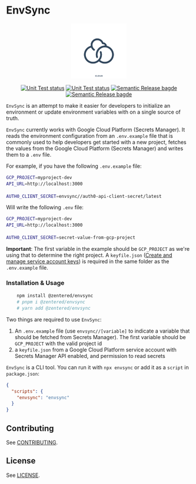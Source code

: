 # EnvSync

<p align="center">
  <img height="150" src=".github/assets/cloud-icon.jpeg">
</p>

<p align="center">
  <a href="https://github.com/zentered/envsync/actions/workflows/test.yml"><img alt="Unit Test status" src="https://github.com/zentered/envsync/actions/workflows/test.yml/badge.svg"></a>
  <a href="https://github.com/zentered/envsync/actions/workflows/publish.yml"><img alt="Unit Test status" src="https://github.com/zentered/envsync/actions/workflows/publish.yml/badge.svg"></a>
  <a href="https://semantic-release.gitbook.io/semantic-release/"><img alt="Semantic Release bagde" src="https://img.shields.io/badge/%20%20%F0%9F%93%A6%F0%9F%9A%80-semantic--release-e10079.svg"></a>
  <a href="https://zentered.co"><img alt="Semantic Release bagde" src="https://img.shields.io/badge/>-Zentered-lightgrey?style=flat"></a>
</p>

`EnvSync` is an attempt to make it easier for developers to initialize an
environment or update environment variables with on a single source of truth.

`EnvSync` currently works with Google Cloud Platform (Secrets Manager). It reads
the environment configuration from an `.env.example` file that is commonly used
to help developers get started with a new project, fetches the values from the
Google Cloud Platform (Secrets Manager) and writes them to a `.env` file.

For example, if you have the following `.env.example` file:

```bash
GCP_PROJECT=myproject-dev
API_URL=http://localhost:3000

AUTH0_CLIENT_SECRET=envsync//auth0-api-client-secret/latest
```

Will write the following `.env` file:

```bash
GCP_PROJECT=myproject-dev
API_URL=http://localhost:3000

AUTH0_CLIENT_SECRET=secret-value-from-gcp-project
```

**Important**: The first variable in the example should be `GCP_PROJECT` as
we're using that to determine the right project. A `keyfile.json`
([Create and manage service account keys](https://cloud.google.com/iam/docs/creating-managing-service-account-keys))
is required in the same folder as the `.env.example` file.

### Installation & Usage

```bash
    npm install @zentered/envsync
    # pnpm i @zentered/envsync
    # yarn add @zentered/envsync
```

Two things are required to use `EnvSync`:

1. An `.env.example` file (use `envsync//[variable]` to indicate a variable that
   should be fetched from Secrets Manager). The first variable should be
   `GCP_PROJECT` with the valid project id
2. a `keyfile.json` from a Google Cloud Platform service account with Secrets
   Manager API enabled, and permission to read secrets

`EnvSync` is a CLI tool. You can run it with `npx envsync` or add it as a
`script` in `package.json`:

```json
{
  "scripts": {
    "envsync": "envsync"
  }
}
```

## Contributing

See [CONTRIBUTING](CONTRIBUTING.md).

## License

See [LICENSE](LICENSE).
